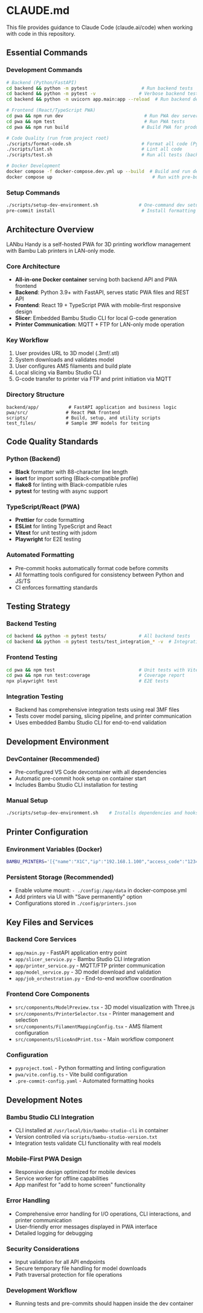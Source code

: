 # CLAUDE.md

This file provides guidance to Claude Code (claude.ai/code) when working with code in this repository.

## Essential Commands

### Development Commands

```bash
# Backend (Python/FastAPI)
cd backend && python -m pytest                    # Run backend tests
cd backend && python -m pytest -v                # Verbose backend tests
cd backend && python -m uvicorn app.main:app --reload  # Run backend dev server

# Frontend (React/TypeScript PWA)
cd pwa && npm run dev                              # Run PWA dev server
cd pwa && npm test                                 # Run PWA tests
cd pwa && npm run build                           # Build PWA for production

# Code Quality (run from project root)
./scripts/format-code.sh                          # Format all code (Python + JS/TS)
./scripts/lint.sh                                 # Lint all code
./scripts/test.sh                                 # Run all tests (backend + frontend)

# Docker Development
docker compose -f docker-compose.dev.yml up --build  # Build and run dev container
docker compose up                                     # Run with pre-built image
```

### Setup Commands

```bash
./scripts/setup-dev-environment.sh               # One-command dev setup
pre-commit install                                # Install formatting hooks
```

## Architecture Overview

LANbu Handy is a self-hosted PWA for 3D printing workflow management with Bambu Lab printers in LAN-only mode.

### Core Architecture

- **All-in-one Docker container** serving both backend API and PWA frontend
- **Backend**: Python 3.9+ with FastAPI, serves static PWA files and REST API
- **Frontend**: React 19 + TypeScript PWA with mobile-first responsive design
- **Slicer**: Embedded Bambu Studio CLI for local G-code generation
- **Printer Communication**: MQTT + FTP for LAN-only mode operation

### Key Workflow

1. User provides URL to 3D model (.3mf/.stl)
2. System downloads and validates model
3. User configures AMS filaments and build plate
4. Local slicing via Bambu Studio CLI
5. G-code transfer to printer via FTP and print initiation via MQTT

### Directory Structure

```
backend/app/           # FastAPI application and business logic
pwa/src/              # React PWA frontend
scripts/              # Build, setup, and utility scripts
test_files/           # Sample 3MF models for testing
```

## Code Quality Standards

### Python (Backend)

- **Black** formatter with 88-character line length
- **isort** for import sorting (Black-compatible profile)
- **flake8** for linting with Black-compatible rules
- **pytest** for testing with async support

### TypeScript/React (PWA)

- **Prettier** for code formatting
- **ESLint** for linting TypeScript and React
- **Vitest** for unit testing with jsdom
- **Playwright** for E2E testing

### Automated Formatting

- Pre-commit hooks automatically format code before commits
- All formatting tools configured for consistency between Python and JS/TS
- CI enforces formatting standards

## Testing Strategy

### Backend Testing

```bash
cd backend && python -m pytest tests/            # All backend tests
cd backend && python -m pytest tests/test_integration_* -v  # Integration tests
```

### Frontend Testing

```bash
cd pwa && npm test                               # Unit tests with Vitest
cd pwa && npm run test:coverage                  # Coverage report
npx playwright test                              # E2E tests
```

### Integration Testing

- Backend has comprehensive integration tests using real 3MF files
- Tests cover model parsing, slicing pipeline, and printer communication
- Uses embedded Bambu Studio CLI for end-to-end validation

## Development Environment

### DevContainer (Recommended)

- Pre-configured VS Code devcontainer with all dependencies
- Automatic pre-commit hook setup on container start
- Includes Bambu Studio CLI installation for testing

### Manual Setup

```bash
./scripts/setup-dev-environment.sh    # Installs dependencies and hooks
```

## Printer Configuration

### Environment Variables (Docker)

```bash
BAMBU_PRINTERS='[{"name":"X1C","ip":"192.168.1.100","access_code":"12345678"}]'
```

### Persistent Storage (Recommended)

- Enable volume mount: `- ./config:/app/data` in docker-compose.yml
- Add printers via UI with "Save permanently" option
- Configurations stored in `./config/printers.json`

## Key Files and Services

### Backend Core Services

- `app/main.py` - FastAPI application entry point
- `app/slicer_service.py` - Bambu Studio CLI integration
- `app/printer_service.py` - MQTT/FTP printer communication
- `app/model_service.py` - 3D model download and validation
- `app/job_orchestration.py` - End-to-end workflow coordination

### Frontend Core Components

- `src/components/ModelPreview.tsx` - 3D model visualization with Three.js
- `src/components/PrinterSelector.tsx` - Printer management and selection
- `src/components/FilamentMappingConfig.tsx` - AMS filament configuration
- `src/components/SliceAndPrint.tsx` - Main workflow component

### Configuration

- `pyproject.toml` - Python formatting and linting configuration
- `pwa/vite.config.ts` - Vite build configuration
- `.pre-commit-config.yaml` - Automated formatting hooks

## Development Notes

### Bambu Studio CLI Integration

- CLI installed at `/usr/local/bin/bambu-studio-cli` in container
- Version controlled via `scripts/bambu-studio-version.txt`
- Integration tests validate CLI functionality with real models

### Mobile-First PWA Design

- Responsive design optimized for mobile devices
- Service worker for offline capabilities
- App manifest for "add to home screen" functionality

### Error Handling

- Comprehensive error handling for I/O operations, CLI interactions, and printer communication
- User-friendly error messages displayed in PWA interface
- Detailed logging for debugging

### Security Considerations

- Input validation for all API endpoints
- Secure temporary file handling for model downloads
- Path traversal protection for file operations

### Development Workflow

- Running tests and pre-commits should happen inside the dev container

